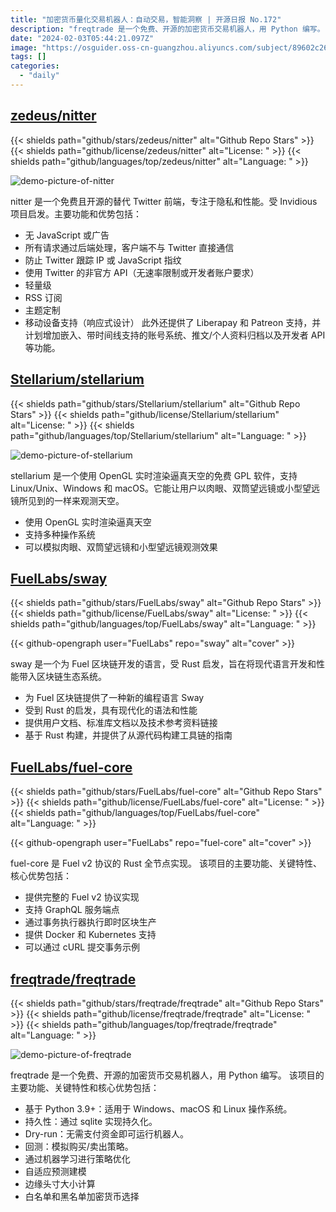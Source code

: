 ```yaml
---
title: "加密货币量化交易机器人：自动交易，智能洞察 | 开源日报 No.172"
description: "freqtrade 是一个免费、开源的加密货币交易机器人，用 Python 编写。"
date: "2024-02-03T05:44:21.097Z"
image: "https://osguider.oss-cn-guangzhou.aliyuncs.com/subject/89602c269988573f382e4a304f582373.png"
tags: []
categories:
  - "daily"
---
```


## [zedeus/nitter](https://github.com/zedeus/nitter)

{{< shields path="github/stars/zedeus/nitter" alt="Github Repo Stars" >}} {{< shields path="github/license/zedeus/nitter" alt="License: " >}} {{< shields path="github/languages/top/zedeus/nitter" alt="Language: " >}}

![demo-picture-of-nitter](https://static.osguider.com/subject/github/zedeus/nitter/4107d0aab3965bb64d6190c9d67c25af.png)

nitter 是一个免费且开源的替代 Twitter 前端，专注于隐私和性能。受 Invidious 项目启发。主要功能和优势包括：

- 无 JavaScript 或广告
- 所有请求通过后端处理，客户端不与 Twitter 直接通信
- 防止 Twitter 跟踪 IP 或 JavaScript 指纹
- 使用 Twitter 的非官方 API（无速率限制或开发者账户要求）
- 轻量级
- RSS 订阅
- 主题定制
- 移动设备支持（响应式设计）
此外还提供了 Liberapay 和 Patreon 支持，并计划增加嵌入、带时间线支持的账号系统、推文/个人资料归档以及开发者 API 等功能。
  
## [Stellarium/stellarium](https://github.com/Stellarium/stellarium)

{{< shields path="github/stars/Stellarium/stellarium" alt="Github Repo Stars" >}} {{< shields path="github/license/Stellarium/stellarium" alt="License: " >}} {{< shields path="github/languages/top/Stellarium/stellarium" alt="Language: " >}}

![demo-picture-of-stellarium](https://picgo-daily.oss-cn-guangzhou.aliyuncs.com/picgo-daily/2024/6ac55e116372dabe6020b688185485b3.png)

stellarium 是一个使用 OpenGL 实时渲染逼真天空的免费 GPL 软件，支持 Linux/Unix、Windows 和 macOS。它能让用户以肉眼、双筒望远镜或小型望远镜所见到的一样来观测天空。

- 使用 OpenGL 实时渲染逼真天空
- 支持多种操作系统
- 可以模拟肉眼、双筒望远镜和小型望远镜观测效果
  
## [FuelLabs/sway](https://github.com/FuelLabs/sway)

{{< shields path="github/stars/FuelLabs/sway" alt="Github Repo Stars" >}} {{< shields path="github/license/FuelLabs/sway" alt="License: " >}} {{< shields path="github/languages/top/FuelLabs/sway" alt="Language: " >}}

{{< github-opengraph user="FuelLabs" repo="sway" alt="cover" >}}

sway 是一个为 Fuel 区块链开发的语言，受 Rust 启发，旨在将现代语言开发和性能带入区块链生态系统。

- 为 Fuel 区块链提供了一种新的编程语言 Sway
- 受到 Rust 的启发，具有现代化的语法和性能
- 提供用户文档、标准库文档以及技术参考资料链接
- 基于 Rust 构建，并提供了从源代码构建工具链的指南
  
## [FuelLabs/fuel-core](https://github.com/FuelLabs/fuel-core)

{{< shields path="github/stars/FuelLabs/fuel-core" alt="Github Repo Stars" >}} {{< shields path="github/license/FuelLabs/fuel-core" alt="License: " >}} {{< shields path="github/languages/top/FuelLabs/fuel-core" alt="Language: " >}}

{{< github-opengraph user="FuelLabs" repo="fuel-core" alt="cover" >}}

fuel-core 是 Fuel v2 协议的 Rust 全节点实现。
该项目的主要功能、关键特性、核心优势包括：

- 提供完整的 Fuel v2 协议实现
- 支持 GraphQL 服务端点
- 通过事务执行器执行即时区块生产
- 提供 Docker 和 Kubernetes 支持
- 可以通过 cURL 提交事务示例
  
## [freqtrade/freqtrade](https://github.com/freqtrade/freqtrade)

{{< shields path="github/stars/freqtrade/freqtrade" alt="Github Repo Stars" >}} {{< shields path="github/license/freqtrade/freqtrade" alt="License: " >}} {{< shields path="github/languages/top/freqtrade/freqtrade" alt="Language: " >}}

![demo-picture-of-freqtrade](https://static.osguider.com/subject/github/freqtrade/freqtrade/0a5122794f8fbcc0556daf8d678bafbb.png)

freqtrade 是一个免费、开源的加密货币交易机器人，用 Python 编写。
该项目的主要功能、关键特性和核心优势包括：

- 基于 Python 3.9+：适用于 Windows、macOS 和 Linux 操作系统。
- 持久性：通过 sqlite 实现持久化。
- Dry-run：无需支付资金即可运行机器人。
- 回测：模拟购买/卖出策略。
- 通过机器学习进行策略优化
- 自适应预测建模
- 边缘头寸大小计算
- 白名单和黑名单加密货币选择
  
